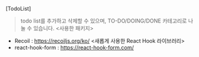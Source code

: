[TodoList]
> todo list를 추가하고 삭제할 수 있으며, TO-DO/DOING/DONE 카테고리로 나눌 수 있습니다.
<사용한 패키지>
- Recoil : https://recoiljs.org/ko/
<새롭게 사용한 React Hook 라이브러리>
- react-hook-form : https://react-hook-form.com/
